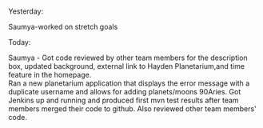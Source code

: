 #

Yesterday:

Saumya-worked on stretch goals




Today:

Saumya - Got code reviewed by other team members for the description box, updated background, external link to Hayden Planetarium,and time feature in the homepage.  
Ran a new planetarium application that displays the error message with a duplicate username and allows for adding planets/moons 90Aries.  Got Jenkins up and 
running and produced first mvn test results after team members merged their code to github.  Also reviewed other team members' code.
